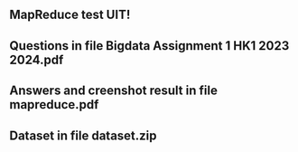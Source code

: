 MapReduce test UIT!
------
Questions in file Bigdata Assignment 1 HK1 2023 2024.pdf
-----
Answers and creenshot result in file mapreduce.pdf
-----
Dataset in file dataset.zip
-----
